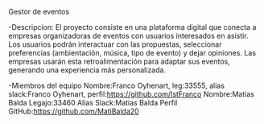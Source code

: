 Gestor de eventos

-Descripcion:
El proyecto consiste en una plataforma digital que conecta a empresas organizadoras de eventos con usuarios interesados en asistir. Los usuarios podrán interactuar con las propuestas, seleccionar preferencias (ambientación, música, tipo de evento) y dejar opiniones. Las empresas usarán esta retroalimentación para adaptar sus eventos, generando una experiencia más personalizada.

-Miembros del equipo
Nombre:Franco Oyhenart, leg:33555, alias slack:Franco Oyhenart, perfil:https://github.com/IstFranco
Nombre:Matias Balda Legajo:33460 Alias Slack:Matias Balda Perfil GitHub:https://github.com/MatiBalda20


